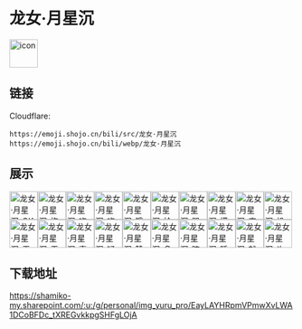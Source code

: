# 龙女·月星沉
<img src="https://emoji.shojo.cn/bili/src/龙女·月星沉/icon.png" width="50" height="50" alt="icon">

## 链接
Cloudflare:
```
https://emoji.shojo.cn/bili/src/龙女·月星沉
https://emoji.shojo.cn/bili/webp/龙女·月星沉
```
## 展示
<img src="https://emoji.shojo.cn/bili/src/龙女·月星沉/龙女·月星沉-OK.png" width="50" height="50" alt="龙女·月星沉-OK"><img src="https://emoji.shojo.cn/bili/src/龙女·月星沉/龙女·月星沉-抱歉.png" width="50" height="50" alt="龙女·月星沉-抱歉"><img src="https://emoji.shojo.cn/bili/src/龙女·月星沉/龙女·月星沉-吃瓜.png" width="50" height="50" alt="龙女·月星沉-吃瓜"><img src="https://emoji.shojo.cn/bili/src/龙女·月星沉/龙女·月星沉-吃惊.png" width="50" height="50" alt="龙女·月星沉-吃惊"><img src="https://emoji.shojo.cn/bili/src/龙女·月星沉/龙女·月星沉-饿饿饭饭.png" width="50" height="50" alt="龙女·月星沉-饿饿饭饭"><img src="https://emoji.shojo.cn/bili/src/龙女·月星沉/龙女·月星沉-给我看看.png" width="50" height="50" alt="龙女·月星沉-给我看看"><img src="https://emoji.shojo.cn/bili/src/龙女·月星沉/龙女·月星沉-哭泣.png" width="50" height="50" alt="龙女·月星沉-哭泣"><img src="https://emoji.shojo.cn/bili/src/龙女·月星沉/龙女·月星沉-摸鱼.png" width="50" height="50" alt="龙女·月星沉-摸鱼"><img src="https://emoji.shojo.cn/bili/src/龙女·月星沉/龙女·月星沉-庆祝.png" width="50" height="50" alt="龙女·月星沉-庆祝"><img src="https://emoji.shojo.cn/bili/src/龙女·月星沉/龙女·月星沉-投币.png" width="50" height="50" alt="龙女·月星沉-投币"><img src="https://emoji.shojo.cn/bili/src/龙女·月星沉/龙女·月星沉-无奈.png" width="50" height="50" alt="龙女·月星沉-无奈"><img src="https://emoji.shojo.cn/bili/src/龙女·月星沉/龙女·月星沉-无语.png" width="50" height="50" alt="龙女·月星沉-无语"><img src="https://emoji.shojo.cn/bili/src/龙女·月星沉/龙女·月星沉-喜欢.png" width="50" height="50" alt="龙女·月星沉-喜欢"><img src="https://emoji.shojo.cn/bili/src/龙女·月星沉/龙女·月星沉-疑问.png" width="50" height="50" alt="龙女·月星沉-疑问"><img src="https://emoji.shojo.cn/bili/src/龙女·月星沉/龙女·月星沉-赞.png" width="50" height="50" alt="龙女·月星沉-赞"><img src="https://emoji.shojo.cn/bili/src/龙女·月星沉/龙女·月星沉-多喝热水.png" width="50" height="50" alt="龙女·月星沉-多喝热水"><img src="https://emoji.shojo.cn/bili/src/龙女·月星沉/龙女·月星沉-暗中观察.png" width="50" height="50" alt="龙女·月星沉-暗中观察"><img src="https://emoji.shojo.cn/bili/src/龙女·月星沉/龙女·月星沉-睡了.png" width="50" height="50" alt="龙女·月星沉-睡了"><img src="https://emoji.shojo.cn/bili/src/龙女·月星沉/龙女·月星沉-献花.png" width="50" height="50" alt="龙女·月星沉-献花"><img src="https://emoji.shojo.cn/bili/src/龙女·月星沉/龙女·月星沉-许愿.png" width="50" height="50" alt="龙女·月星沉-许愿">

## 下载地址

https://shamiko-my.sharepoint.com/:u:/g/personal/img_yuru_pro/EayLAYHRpmVPmwXvLWA1DCoBFDc_tXREGvkkpgSHFgLOjA